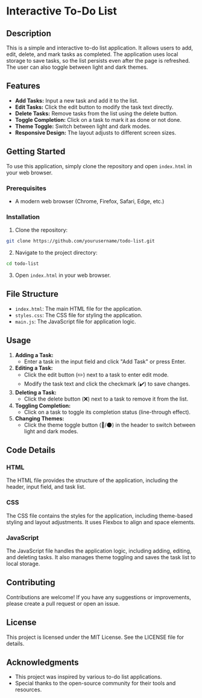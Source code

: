 # Interactive To-Do List

## Description

This is a simple and interactive to-do list application. It allows users to add, edit, delete, and mark tasks as completed. The application uses local storage to save tasks, so the list persists even after the page is refreshed. The user can also toggle between light and dark themes.

## Features

- **Add Tasks:** Input a new task and add it to the list.
- **Edit Tasks:** Click the edit button to modify the task text directly.
- **Delete Tasks:** Remove tasks from the list using the delete button.
- **Toggle Completion:** Click on a task to mark it as done or not done.
- **Theme Toggle:** Switch between light and dark modes.
- **Responsive Design:** The layout adjusts to different screen sizes.

## Getting Started

To use this application, simply clone the repository and open `index.html` in your web browser.

### Prerequisites

- A modern web browser (Chrome, Firefox, Safari, Edge, etc.)

### Installation

1. Clone the repository:

```bash
git clone https://github.com/yourusername/todo-list.git
```
2. Navigate to the project directory:
    
```bash
cd todo-list
```
    
3. Open `index.html` in your web browser.

## File Structure

- `index.html`: The main HTML file for the application.
- `styles.css`: The CSS file for styling the application.
- `main.js`: The JavaScript file for application logic.

## Usage

1. **Adding a Task:**
    - Enter a task in the input field and click "Add Task" or press Enter.
2. **Editing a Task:**
    - Click the edit button (✏️) next to a task to enter edit mode.
    - Modify the task text and click the checkmark (✔️) to save changes.
3. **Deleting a Task:**
    - Click the delete button (❌) next to a task to remove it from the list.
4. **Toggling Completion:**
    - Click on a task to toggle its completion status (line-through effect).
5. **Changing Themes:**
    - Click the theme toggle button (🌙/🌑) in the header to switch between light and dark modes.

## Code Details

### HTML

The HTML file provides the structure of the application, including the header, input field, and task list.

### CSS

The CSS file contains the styles for the application, including theme-based styling and layout adjustments. It uses Flexbox to align and space elements.

### JavaScript

The JavaScript file handles the application logic, including adding, editing, and deleting tasks. It also manages theme toggling and saves the task list to local storage.

## Contributing

Contributions are welcome! If you have any suggestions or improvements, please create a pull request or open an issue.

## License

This project is licensed under the MIT License. See the LICENSE file for details.

## Acknowledgments

- This project was inspired by various to-do list applications.
- Special thanks to the open-source community for their tools and resources.